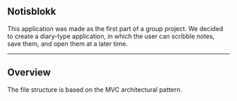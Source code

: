 ## Notisblokk
This application was made as the first part of a group project. 
We decided to create a diary-type application, in which the user can scribble notes,
save them, and open them at a later time.
<hr>

## Overview
The file structure is based on the MVC architectural pattern.